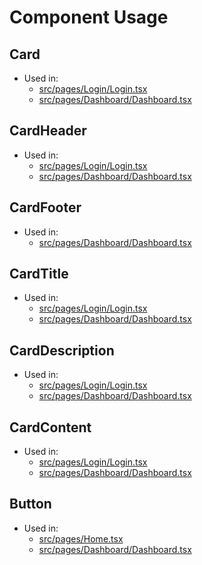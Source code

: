 # Component Usage

## Card
- Used in:
  - [src/pages/Login/Login.tsx](./src/pages/Login/Login.tsx)
  - [src/pages/Dashboard/Dashboard.tsx](./src/pages/Dashboard/Dashboard.tsx)

## CardHeader
- Used in:
  - [src/pages/Login/Login.tsx](./src/pages/Login/Login.tsx)
  - [src/pages/Dashboard/Dashboard.tsx](./src/pages/Dashboard/Dashboard.tsx)

## CardFooter
- Used in:
  - [src/pages/Dashboard/Dashboard.tsx](./src/pages/Dashboard/Dashboard.tsx)

## CardTitle
- Used in:
  - [src/pages/Login/Login.tsx](./src/pages/Login/Login.tsx)
  - [src/pages/Dashboard/Dashboard.tsx](./src/pages/Dashboard/Dashboard.tsx)

## CardDescription
- Used in:
  - [src/pages/Login/Login.tsx](./src/pages/Login/Login.tsx)
  - [src/pages/Dashboard/Dashboard.tsx](./src/pages/Dashboard/Dashboard.tsx)

## CardContent
- Used in:
  - [src/pages/Login/Login.tsx](./src/pages/Login/Login.tsx)
  - [src/pages/Dashboard/Dashboard.tsx](./src/pages/Dashboard/Dashboard.tsx)

## Button
- Used in:
  - [src/pages/Home.tsx](./src/pages/Home.tsx)
  - [src/pages/Dashboard/Dashboard.tsx](./src/pages/Dashboard/Dashboard.tsx)

